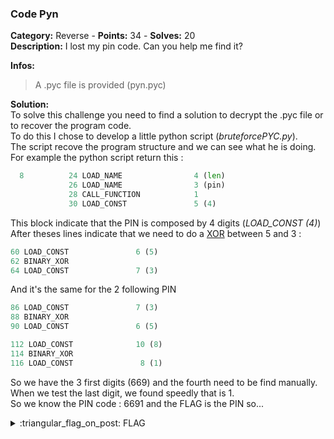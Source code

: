 ### Code Pyn
**Category:** Reverse - **Points:** 34 - **Solves:** 20  
**Description:** I lost my pin code. Can you help me find it?

**Infos:**
> A .pyc file is provided (pyn.pyc)

**Solution:**  
To solve this challenge you need to find a solution to decrypt the .pyc file or to recover the program code.  
To do this I chose to develop a little python script (*bruteforcePYC.py*).  
The script recove the program structure and we can see what he is doing.  
For example the python script return this :  
```py
  8          24 LOAD_NAME                4 (len)
             26 LOAD_NAME                3 (pin)
             28 CALL_FUNCTION            1
             30 LOAD_CONST               5 (4)
```
This block indicate that the PIN is composed by 4 digits (*LOAD_CONST (4)*)  
After theses lines indicate that we need to do a [XOR](https://xor.pw/#) between 5 and 3 :  
```py
60 LOAD_CONST               6 (5)
62 BINARY_XOR
64 LOAD_CONST               7 (3)
```  
And it's the same for the 2 following PIN   
```py
86 LOAD_CONST               7 (3)
88 BINARY_XOR
90 LOAD_CONST               6 (5)
```
```py
112 LOAD_CONST              10 (8)
114 BINARY_XOR
116 LOAD_CONST               8 (1)
```  
So we have the 3 first digits (669) and the fourth need to be find manually.  
When we test the last digit, we found speedly that is 1.  
So we know the PIN code : 6691 and the FLAG is the PIN so...  

<details>
  <summary>:triangular_flag_on_post: FLAG</summary>

  ```
  DVC{6691}
  ```
</details>

